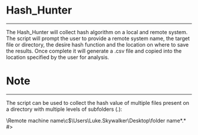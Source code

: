 # Hash_Hunter
-----------------------------------
The Hash_Hunter will collect hash algorithm on a local and remote system. 
The script will prompt the user to provide a remote system name, the target file or directory, the desire hash function and the location on where to save the results. Once complete it will generate a .csv file and copied into the location specified by the user for analysis. 
    
# Note
------------------------------------
The script can be used to collect the hash value of multiple files present on a directory with multiple levels of subfolders (*.*):  
    
   \\Remote machine name\c$\Users\Luke.Skywalker\Desktop\folder name\*.* #>
 
